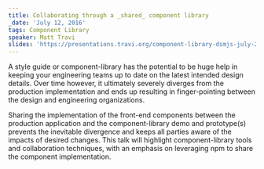 ```yaml
---
title: Collaborating through a _shared_ component library
_date: 'July 12, 2016'
tags: Component Library
speaker: Matt Travi
slides: 'https://presentations.travi.org/component-library-dsmjs-july-2016/'
---
```


A style guide or component-library has the potential to be huge help in keeping
your engineering teams up to date on the latest intended design details. Over
time however, it ultimately severely diverges from the production
implementation and ends up resulting in finger-pointing between the design and
engineering organizations.

Sharing the implementation of the front-end components between the production
application and the component-library demo and prototype(s) prevents the
inevitable divergence and keeps all parties aware of the impacts of desired
changes. This talk will highlight component-library tools and collaboration
techniques, with an emphasis on leveraging npm to share the component
implementation.
